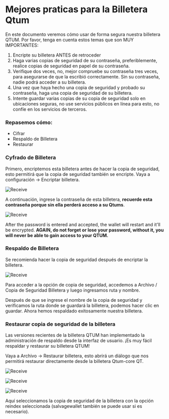 # Mejores praticas para la Billetera Qtum

En este documento veremos cómo usar de forma segura nuestra billetera QTUM. Por favor, tenga en cuenta estos temas que son MUY IMPORTANTES:

1. Encripte su billetera ANTES de retroceder
2. Haga varias copias de seguridad de su contraseña, preferiblemente, realice copias de seguridad en papel de su contraseña.
3. Verifique dos veces, no, mejor compruebe su contraseña tres veces, para asegurarse de que la escribió correctamente. Sin su contraseña, nadie podrá acceder a su billetera.
4. Una vez que haya hecho una copia de seguridad y probado su contraseña, haga una copia de seguridad de su billetera.
5. Intente guardar varias copias de su copia de seguridad solo en ubicaciones seguras, no use servicios públicos en línea para esto, no confíe en los servicios de terceros.

### Repasemos cómo:

- Cifrar
- Respaldo de Billetera
- Restaurar 

### Cyfrado de Billetera

Primero, encriptemos esta billetera antes de hacer la copia de seguridad, esto permitirá que la copia de seguridad también se encripte. Vaya a configuración -> Encriptar billetera.

![Receive](https://docs.qtum.org/en/QTUM-wallet-usage-best-practices/687474703a2f2f39322e3232322e36392e38362f696d616765732f77616c6c65742f31312e706e67)

A continuación, ingrese la contraseña de esta billetera, **recuerde esta contraseña porque sin ella perderá acceso a su Qtums**.

![Receive](https://docs.qtum.org/en/QTUM-wallet-usage-best-practices/687474703a2f2f39322e3232322e36392e38362f696d616765732f77616c6c65742f31322e706e67)

After the password is entered and accepted, the wallet will restart and it'll be encrypted. **AGAIN, do not forget or lose your password, without it, you will never be able to gain access to your QTUM.**

### Respaldo de Billetera

Se recomienda hacer la copia de seguridad después de encriptar la billetera.

![Receive](https://docs.qtum.org/en/QTUM-wallet-usage-best-practices/687474703a2f2f39322e3232322e36392e38362f696d616765732f77616c6c65742f6261636b75702e706e67)

Para acceder a la opción de copia de seguridad, accedemos a Archivo / Copia de Seguridad Billetera y luego ingresamos ruta y nombre.

Después de que se ingrese el nombre de la copia de seguridad y verificamos la ruta donde se guardará la billetera, podemos hacer clic en guardar. Ahora hemos respaldado exitosamente nuestra billetera.

### Restaurar copia de seguridad de la billetera

Las versiones recientes de la billetera QTUM han implementado la administración de respaldo desde la interfaz de usuario. ¡Es muy fácil respaldar y restaurar su billetera QTUM!

Vaya a Archivo -> Restaurar billetera, esto abrirá un diálogo que nos permitirá restaurar directamente desde la billetera Qtum-core QT.

![Receive](https://docs.qtum.org/en/QTUM-wallet-usage-best-practices/687474703a2f2f39322e3232322e36392e38362f696d616765732f77616c6c65742f726573746f72652e706e67)

![Receive](https://docs.qtum.org/en/QTUM-wallet-usage-best-practices/687474703a2f2f39322e3232322e36392e38362f696d616765732f77616c6c65742f726573746f7265322e706e67)

![Receive](https://docs.qtum.org/en/QTUM-wallet-usage-best-practices/687474703a2f2f39322e3232322e36392e38362f696d616765732f77616c6c65742f726573746f7265332e706e67)

Aquí seleccionamos la copia de seguridad de la billetera con la opción reindex seleccionada (salvagewallet también se puede usar si es necesario).